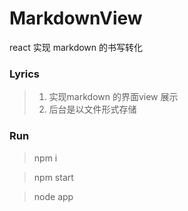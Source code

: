 # MarkdownView
react 实现 markdown 的书写转化

### Lyrics 

> 1. 实现markdown 的界面view 展示
> 2. 后台是以文件形式存储

### Run

> npm i

> npm start

> node app



